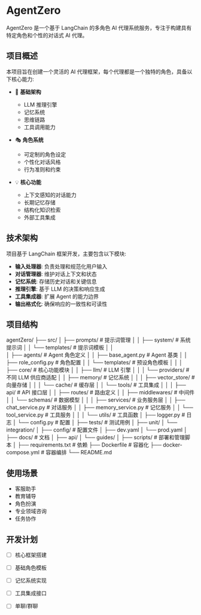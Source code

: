 # AgentZero

AgentZero 是一个基于 LangChain 的多角色 AI 代理系统服务，专注于构建具有特定角色和个性的对话式 AI 代理。

## 项目概述

本项目旨在创建一个灵活的 AI 代理框架，每个代理都是一个独特的角色，具备以下核心能力:

- 🧠 **基础架构**
  - LLM 推理引擎
  - 记忆系统
  - 思维链路
  - 工具调用能力

- 🎭 **角色系统**
  - 可定制的角色设定
  - 个性化对话风格
  - 行为准则和约束

- 💡 **核心功能**
  - 上下文感知的对话能力
  - 长期记忆存储
  - 结构化知识检索
  - 外部工具集成
  
## 技术架构

项目基于 LangChain 框架开发，主要包含以下模块:

- **输入处理器**: 负责处理和规范化用户输入
- **对话管理器**: 维护对话上下文和状态
- **记忆系统**: 存储历史对话和关键信息
- **推理引擎**: 基于 LLM 的决策和响应生成
- **工具集成器**: 扩展 Agent 的能力边界
- **输出格式化**: 确保响应的一致性和可读性

## 项目结构
agentZero/
├── src/
│   ├── prompts/                # 提示词管理
│   │   ├── system/            # 系统提示词
│   │   └── templates/         # 提示词模板
│   │   
│   ├── agents/                 # Agent 角色定义
│   │   ├── base_agent.py      # Agent 基类
│   │   ├── role_config.py     # 角色配置
│   │   └── templates/         # 预设角色模板
│   │
│   ├── core/                  # 核心功能模块
│   │   ├── llm/              # LLM 引擎
│   │   │   └── providers/    # 不同 LLM 供应商适配
│   │   ├── memory/           # 记忆系统
│   │   │   ├── vector_store/ # 向量存储
│   │   │   └── cache/        # 缓存层
│   │   └── tools/            # 工具集成
│   │
│   ├── api/                   # API 接口层
│   │   ├── routes/           # 路由定义
│   │   ├── middlewares/      # 中间件
│   │   └── schemas/          # 数据模型
│   │
│   ├── services/             # 业务服务层
│   │   ├── chat_service.py   # 对话服务
│   │   ├── memory_service.py # 记忆服务
│   │   └── tool_service.py   # 工具服务
│   │
│   └── utils/                # 工具函数
│       ├── logger.py         # 日志
│       └── config.py         # 配置
│
├── tests/                    # 测试用例
│   ├── unit/
│   └── integration/
│
├── config/                   # 配置文件
│   ├── dev.yaml
│   └── prod.yaml
│
├── docs/                     # 文档
│   ├── api/
│   └── guides/
│
├── scripts/                  # 部署和管理脚本
│
├── requirements.txt          # 依赖
├── Dockerfile               # 容器化
├── docker-compose.yml       # 容器编排
└── README.md

## 使用场景

- 客服助手
- 教育辅导
- 角色扮演
- 专业领域咨询
- 任务协作

## 开发计划

- [ ] 核心框架搭建
- [ ] 基础角色模板
- [ ] 记忆系统实现
- [ ] 工具集成接口
- [ ] 单聊/群聊



